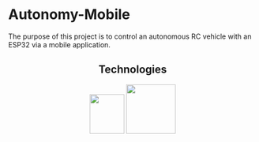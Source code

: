 # Autonomy-Mobile
The purpose of this project is to control an autonomous RC vehicle with an ESP32 via a mobile application.


<h2 align="center">Technologies</h2>
<p align="center">
  <img src="https://upload.wikimedia.org/wikipedia/commons/thumb/1/18/ISO_C%2B%2B_Logo.svg/1822px-ISO_C%2B%2B_Logo.svg.png" width="70" height="80">
  <img src="https://logos-world.net/wp-content/uploads/2023/08/React-Symbol.png" width="100" height="auto"> 
</p>
